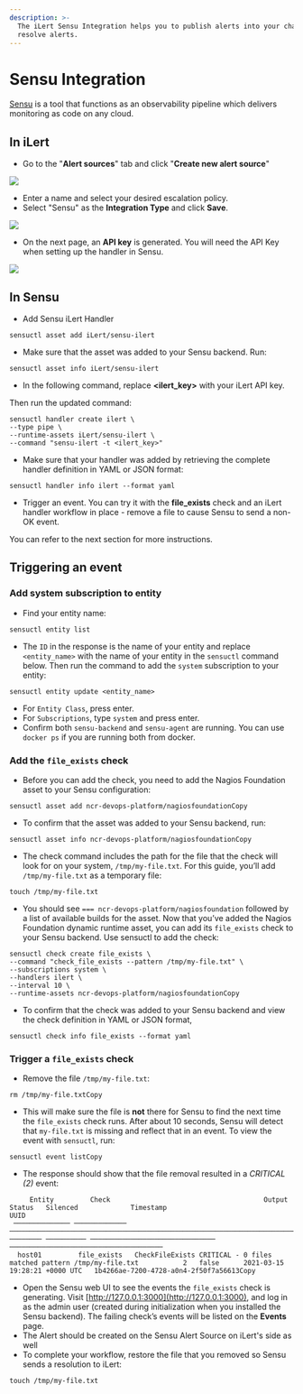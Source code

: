 ```yaml
---
description: >-
  The iLert Sensu Integration helps you to publish alerts into your channels or
  resolve alerts.
---
```


# Sensu Integration

[Sensu](https://sensu.io) is a tool that functions as an observability pipeline which delivers monitoring as code on any cloud.

## In iLert

* Go to the "**Alert sources**" tab and click "**Create new alert source**"

![](../.gitbook/assets/screenshot-cloudelca.ilert.com-2021.08.31-21\_08\_34.png)

* Enter a name and select your desired escalation policy.  &#x20;
* Select "Sensu" as the **Integration Type** and click **Save**.

![](../.gitbook/assets/screenshot-cloudelca.ilert.com-2021.08.31-21\_04\_34.png)

* On the next page, an **API key** is generated. You will need the API Key when setting up the handler in Sensu.

![](../.gitbook/assets/screenshot-cloudelca.ilert.com-2021.08.31-21\_05\_48.png)

## In Sensu

* Add Sensu iLert Handler

```
sensuctl asset add iLert/sensu-ilert
```

* Make sure that the asset was added to your Sensu backend. Run:

```
sensuctl asset info iLert/sensu-ilert
```

* In the following command, replace **\<ilert\_key>** with your iLert API key.  &#x20;

Then run the updated command:

```
sensuctl handler create ilert \
--type pipe \
--runtime-assets iLert/sensu-ilert \
--command "sensu-ilert -t <ilert_key>"
```

* Make sure that your handler was added by retrieving the complete handler definition in YAML or JSON format:

```
sensuctl handler info ilert --format yaml
```

* Trigger an event. You can try it with the **file\_exists** check and an iLert handler workflow in place - remove a file to cause Sensu to send a non-OK event. &#x20;

You can refer to the next section for more instructions.

## Triggering an event

### Add system subscription to entity

* Find your entity name:

```
sensuctl entity list
```

* The `ID` in the response is the name of your entity and replace `<entity_name>` with the name of your entity in the `sensuctl` command below. Then run the command to add the `system` subscription to your entity:

```
sensuctl entity update <entity_name>
```

* For `Entity Class`, press enter.
* For `Subscriptions`, type `system` and press enter.
* Confirm both `sensu-backend` and `sensu-agent` are running. You can use `docker ps` if you are running both from docker.

### Add the `file_exists` check <a href="#add-the-file_exists-check" id="add-the-file_exists-check"></a>

* &#x20;Before you can add the check, you need to add the Nagios Foundation asset to your Sensu configuration:

```
sensuctl asset add ncr-devops-platform/nagiosfoundationCopy
```

* To confirm that the asset was added to your Sensu backend, run:

```
sensuctl asset info ncr-devops-platform/nagiosfoundationCopy
```

* The check command includes the path for the file that the check will look for on your system, `/tmp/my-file.txt`. For this guide, you’ll add `/tmp/my-file.txt` as a temporary file:

```
touch /tmp/my-file.txt
```

* You should see `=== ncr-devops-platform/nagiosfoundation` followed by a list of available builds for the asset. Now that you’ve added the Nagios Foundation dynamic runtime asset, you can add its `file_exists` check to your Sensu backend. Use sensuctl to add the check:

```
sensuctl check create file_exists \
--command "check_file_exists --pattern /tmp/my-file.txt" \
--subscriptions system \
--handlers ilert \
--interval 10 \
--runtime-assets ncr-devops-platform/nagiosfoundationCopy
```

* To confirm that the check was added to your Sensu backend and view the check definition in YAML or JSON format,

```
sensuctl check info file_exists --format yaml
```

### Trigger a `file_exists` check <a href="#trigger-an-event" id="trigger-an-event"></a>

* Remove the file `/tmp/my-file.txt`:

```
rm /tmp/my-file.txtCopy
```

* This will make sure the file is **not** there for Sensu to find the next time the `file_exists` check runs. After about 10 seconds, Sensu will detect that `my-file.txt` is missing and reflect that in an event. To view the event with `sensuctl`, run:

```
sensuctl event listCopy
```

* The response should show that the file removal resulted in a _CRITICAL (2)_ event:

```
     Entity         Check                                      Output                                   Status   Silenced             Timestamp                             UUID                  
 ────────────── ───────────── ──────────────────────────────────────────────────────────────────────── ──────── ────────── ─────────────────────────────── ────────────────────────────────────── 
  host01         file_exists   CheckFileExists CRITICAL - 0 files matched pattern /tmp/my-file.txt           2   false      2021-03-15 19:28:21 +0000 UTC   1b4266ae-7200-4728-a0n4-2f50f7a56613Copy
```

* Open the Sensu web UI to see the events the `file_exists` check is generating. Visit [http://127.0.0.1:3000](http://127.0.0.1:3000), and log in as the admin user (created during initialization when you installed the Sensu backend). The failing check’s events will be listed on the **Events** page.
* The Alert should be created on the Sensu Alert Source on iLert's side as well
* To complete your workflow, restore the file that you removed so Sensu sends a resolution to iLert:

```
touch /tmp/my-file.txt
```
